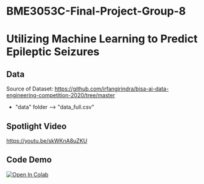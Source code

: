 # BME3053C-Final-Project-Group-8
# Utilizing Machine Learning to Predict Epileptic Seizures #
## Data ##
Source of Dataset: https://github.com/irfangirindra/bisa-ai-data-engineering-competition-2020/tree/master
* "data" folder --> "data_full.csv"
## Spotlight Video ##
https://youtu.be/skWKnA8uZKU
## Code Demo ##
[![Open In Colab](https://colab.research.google.com/assets/colab-badge.svg)](https://colab.research.google.com/github/kbeerensson/BME3052C-Final-Project-Group-8/blob/main/BME3052C-Final-Project-Group-8/Seizure_Analysis.ipynb)

